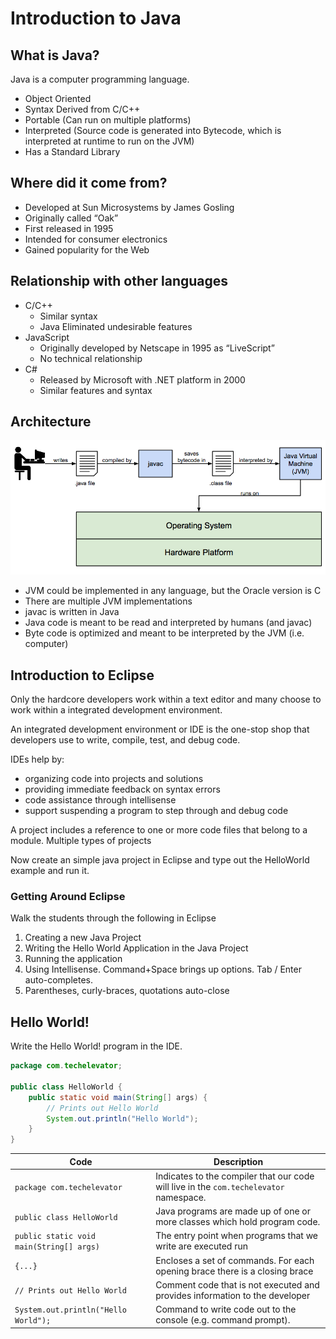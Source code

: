 # Introduction to Java

## What is Java?

Java is a computer programming language.

* Object Oriented
* Syntax Derived from C/C++
* Portable (Can run on multiple platforms)
* Interpreted (Source code is generated into Bytecode, which is interpreted at runtime to run on the JVM)
* Has a Standard Library

## Where did it come from?

* Developed at Sun Microsystems by James Gosling
* Originally called “Oak”
* First released in 1995
* Intended for consumer electronics
* Gained popularity for the Web

## Relationship with other languages

* C/C++
    * Similar syntax
    * Java Eliminated undesirable features
* JavaScript
    * Originally developed by Netscape in 1995 as “LiveScript”
    * No technical relationship
* C#
    * Released by Microsoft with .NET platform in 2000
    * Similar features and syntax

## Architecture

![JVM Architecture](resources/java-jvm-architecture.png)

* JVM could be implemented in any language, but the Oracle version is C
* There are multiple JVM implementations
* javac is written in Java
* Java code is meant to be read and interpreted by humans (and javac)
* Byte code is optimized and meant to be interpreted by the JVM (i.e. computer)

## Introduction to Eclipse

Only the hardcore developers work within a text editor and many choose to work within a integrated development environment.

<div class="definition note">An <span>integrated development environment</span> or IDE is the one-stop shop that developers use to write, compile, 
test, and debug code.</div>

IDEs help by:

* organizing code into projects and solutions
* providing immediate feedback on syntax errors 
* code assistance through intellisense
* support suspending a program to step through and debug code

<div class="definition note">A <span>project</span> includes a reference to one or more code files that belong to a module. Multiple types of projects</div>

<div class="note instructorDirective">

Now create an simple java project in Eclipse and type out the HelloWorld example and run it.

</div>

### Getting Around Eclipse

Walk the students through the following in Eclipse

1. Creating a new Java Project
2. Writing the Hello World Application in the Java Project
3. Running the application
4. Using Intellisense. Command+Space brings up options. Tab / Enter auto-completes.  
5. Parentheses, curly-braces, quotations auto-close

## Hello World!

Write the Hello World! program in the IDE.

```java
package com.techelevator;

public class HelloWorld {
    public static void main(String[] args) {
        // Prints out Hello World
        System.out.println("Hello World");
    }
}
```

| Code | Description |
|------|-------------|
| `package com.techelevator` | Indicates to the compiler that our code will live in the `com.techelevator` namespace. |
| `public class HelloWorld` | Java programs are made up of one or more classes which hold program code. |
| `public static void main(String[] args)` | The entry point when programs that we write are executed run |
| `{...}` | Encloses a set of commands. For each opening brace there is a closing brace | 
| `// Prints out Hello World` | Comment code that is not executed and provides information to the developer |
| `System.out.println("Hello World");` | Command to write code out to the console (e.g. command prompt). |

